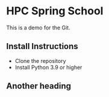 # HPC Spring School
This is a demo for the Git.

## Install Instructions
 - Clone the repository
 - Install Python 3.9 or higher

## Another heading
